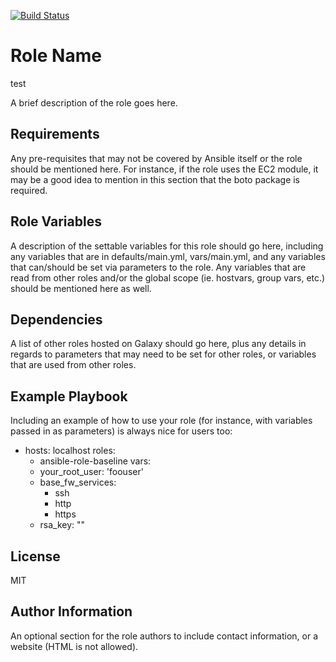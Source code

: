 [![Build Status](https://travis-ci.org/vegantofuboy/ansible_role_baseline.svg?branch=main)](https://travis-ci.org/vegantofuboy/ansible_role_baseline)

Role Name
=========
test

A brief description of the role goes here.

Requirements
------------

Any pre-requisites that may not be covered by Ansible itself or the role should be mentioned here. For instance, if the role uses the EC2 module, it may be a good idea to mention in this section that the boto package is required.

Role Variables
--------------

A description of the settable variables for this role should go here, including any variables that are in defaults/main.yml, vars/main.yml, and any variables that can/should be set via parameters to the role. Any variables that are read from other roles and/or the global scope (ie. hostvars, group vars, etc.) should be mentioned here as well.

Dependencies
------------

A list of other roles hosted on Galaxy should go here, plus any details in regards to parameters that may need to be set for other roles, or variables that are used from other roles.

Example Playbook
----------------

Including an example of how to use your role (for instance, with variables passed in as parameters) is always nice for users too:

- hosts: localhost
  roles:
    - ansible-role-baseline
  vars:
    - your_root_user: 'foouser'
    - base_fw_services:
       - ssh
       - http
       - https
    - rsa_key: ""

License
-------

MIT

Author Information
------------------

An optional section for the role authors to include contact information, or a website (HTML is not allowed).

